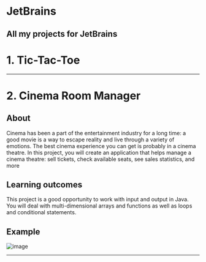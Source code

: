 # JetBrains
All my projects for JetBrains
---
# 1. Tic-Tac-Toe
--- 
# 2. Cinema Room Manager 
## About
Cinema has been a part of the entertainment industry for a long time: a good movie is a way to escape reality and live through a variety of emotions. The best cinema experience you can get is probably in a cinema theatre. In this project, you will create an application that helps manage a cinema theatre: sell tickets, check available seats, see sales statistics, and more
## Learning outcomes
This project is a good opportunity to work with input and output in Java. You will deal with multi-dimensional arrays and functions as well as loops and conditional statements.
## Example
![image](https://user-images.githubusercontent.com/62771123/124402679-242d8b80-dd32-11eb-859a-cc59b0e06862.png)

--- 
